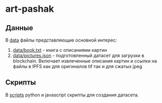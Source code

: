 # art-pashak

## Данные

В [data](/data/) файлы представляющие основной интерес:

1. [data/book.txt](book.txt) - книга с описаниями картин
1. [data/pictures.json](pictures.json) - подготовленный датасет для загрузки в blockchain. Включает извлеченные описания картин и ссылки на файлы в IPFS как для оригиналов tif так и для сжатых jpeg

## Скрипты


В [scripts](/scripts/) python и javascript скрипты для создания датасета.